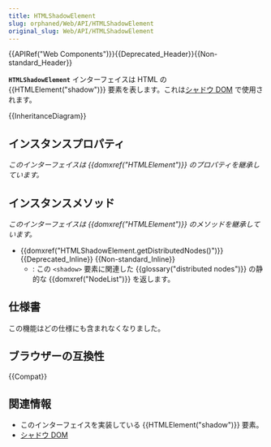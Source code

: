 ```yaml
---
title: HTMLShadowElement
slug: orphaned/Web/API/HTMLShadowElement
original_slug: Web/API/HTMLShadowElement
---
```


{{APIRef("Web Components")}}{{Deprecated_Header}}{{Non-standard_Header}}

**`HTMLShadowElement`** インターフェイスは HTML の {{HTMLElement("shadow")}} 要素を表します。これは[シャドウ DOM](/ja/docs/Web/Web_Components/Using_shadow_DOM) で使用されます。

{{InheritanceDiagram}}

## インスタンスプロパティ

_このインターフェイスは {{domxref("HTMLElement")}} のプロパティを継承しています。_

## インスタンスメソッド

_このインターフェイスは {{domxref("HTMLElement")}} のメソッドを継承しています。_

- {{domxref("HTMLShadowElement.getDistributedNodes()")}} {{Deprecated_Inline}} {{Non-standard_Inline}}
  - : この `<shadow>` 要素に関連した {{glossary("distributed nodes")}} の静的な {{domxref("NodeList")}} を返します。

## 仕様書

この機能はどの仕様にも含まれなくなりました。

## ブラウザーの互換性

{{Compat}}

## 関連情報

- このインターフェイスを実装している {{HTMLElement("shadow")}} 要素。
- [シャドウ DOM](/ja/docs/Web/Web_Components/Using_shadow_DOM)
